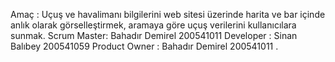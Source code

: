 Amaç :  Uçuş ve havalimanı bilgilerini web sitesi üzerinde harita ve bar içinde anlık olarak görselleştirmek, aramaya göre uçuş verilerini kullanıcılara sunmak.
Scrum Master: Bahadır Demirel 200541011
Developer : Sinan Balıbey 200541059
Product Owner : Bahadır Demirel 200541011
.

